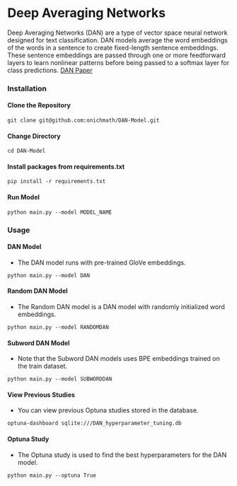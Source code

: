 # Deep Averaging Networks 
Deep Averaging Networks (DAN) are a type of vector space neural network designed for text classification. DAN models average the word embeddings of the words in a sentence to create fixed-length sentence embeddings. These sentence embeddings are passed through one or more feedforward layers to learn nonlinear patterns before being passed to a softmax layer for class predictions. 
[DAN Paper](https://people.cs.umass.edu/~miyyer/pubs/2015_acl_dan.pdf)

### Installation

#### Clone the Repository
```
git clone git@github.com:onichmath/DAN-Model.git
```
#### Change Directory
```
cd DAN-Model
```
#### Install packages from requirements.txt
```
pip install -r requirements.txt
```
#### Run Model
```
python main.py --model MODEL_NAME
```

### Usage
#### DAN Model
- The DAN model runs with pre-trained GloVe embeddings.
```
python main.py --model DAN
```
#### Random DAN Model
- The Random DAN model is a DAN model with randomly initialized word embeddings. 
```
python main.py --model RANDOMDAN
```
#### Subword DAN Model
- Note that the Subword DAN models uses BPE embeddings trained on the train dataset.
```
python main.py --model SUBWORDDAN
```
#### View Previous Studies
- You can view previous Optuna studies stored in the database.
```
optuna-dashboard sqlite:///DAN_hyperparameter_tuning.db
```
#### Optuna Study
- The Optuna study is used to find the best hyperparameters for the DAN model.
```
python main.py --optuna True
```
